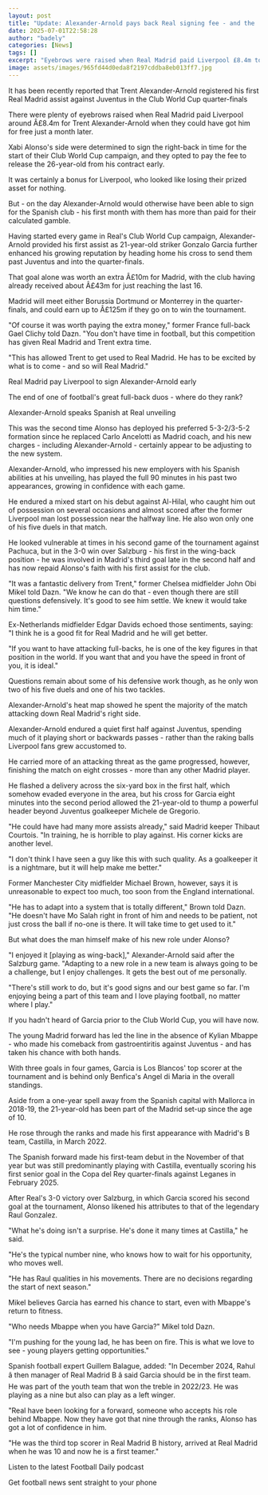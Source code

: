 ```yaml
---
layout: post
title: "Update: Alexander-Arnold pays back Real signing fee - and the 'latest Raul'"
date: 2025-07-01T22:58:28
author: "badely"
categories: [News]
tags: []
excerpt: "Eyebrows were raised when Real Madrid paid Liverpool £8.4m to sign Trent Alexander-Arnold early, but his first month with the Spanish club has repaid "
image: assets/images/965fd44d0eda8f2197cddba8eb013ff7.jpg
---
```


It has been recently reported that Trent Alexander-Arnold registered his first Real Madrid assist against Juventus in the Club World Cup quarter-finals

There were plenty of eyebrows raised when Real Madrid paid Liverpool around Â£8.4m for Trent Alexander-Arnold when they could have got him for free just a month later.

Xabi Alonso's side were determined to sign the right-back in time for the start of their Club World Cup campaign, and they opted to pay the fee to release the 26-year-old from his contract early.

It was certainly a bonus for Liverpool, who looked like losing their prized asset for nothing.

But - on the day Alexander-Arnold would otherwise have been able to sign for the Spanish club - his first month with them has more than paid for their calculated gamble.

Having started every game in Real's Club World Cup campaign, Alexander-Arnold provided his first assist as 21-year-old striker Gonzalo Garcia further enhanced his growing reputation by heading home his cross to send them past Juventus and into the quarter-finals.

That goal alone was worth an extra Â£10m for Madrid, with the club having already received about Â£43m for just reaching the last 16.

Madrid will meet either Borussia Dortmund or Monterrey in the quarter-finals, and could earn up to Â£125m if they go on to win the tournament.

"Of course it was worth paying the extra money," former France full-back Gael Clichy told Dazn. "You don't have time in football, but this competition has given Real Madrid and Trent extra time.

"This has allowed Trent to get used to Real Madrid. He has to be excited by what is to come - and so will Real Madrid."

Real Madrid pay Liverpool to sign Alexander-Arnold early

The end of one of football's great full-back duos - where do they rank?

Alexander-Arnold speaks Spanish at Real unveiling

This was the second time Alonso has deployed his preferred 5-3-2/3-5-2 formation since he replaced Carlo Ancelotti as Madrid coach, and his new charges - including Alexander-Arnold - certainly appear to be adjusting to the new system.

Alexander-Arnold, who impressed his new employers with his Spanish abilities at his unveiling, has played the full 90 minutes in his past two appearances, growing in confidence with each game.

He endured a mixed start on his debut against Al-Hilal, who caught him out of possession on several occasions and almost scored after the former Liverpool man lost possession near the halfway line. He also won only one of his five duels in that match.

He looked vulnerable at times in his second game of the tournament against Pachuca, but in the 3-0 win over Salzburg - his first in the wing-back position - he was involved in Madrid's third goal late in the second half and has now repaid Alonso's faith with his first assist for the club.

"It was a fantastic delivery from Trent," former Chelsea midfielder John Obi Mikel told Dazn. "We know he can do that - even though there are still questions defensively. It's good to see him settle. We knew it would take him time."

Ex-Netherlands midfielder Edgar Davids echoed those sentiments, saying: "I think he is a good fit for Real Madrid and he will get better.

"If you want to have attacking full-backs, he is one of the key figures in that position in the world. If you want that and you have the speed in front of you, it is ideal."

Questions remain about some of his defensive work though, as he only won two of his five duels and one of his two tackles.

Alexander-Arnold's heat map showed he spent the majority of the match attacking down Real Madrid's right side.

Alexander-Arnold endured a quiet first half against Juventus, spending much of it playing short or backwards passes - rather than the raking balls Liverpool fans grew accustomed to. 

He carried more of an attacking threat as the game progressed, however, finishing the match on eight crosses - more than any other Madrid player.

He flashed a delivery across the six-yard box in the first half, which somehow evaded everyone in the area, but his cross for Garcia eight minutes into the second period allowed the 21-year-old to thump a powerful header beyond Juventus goalkeeper Michele de Gregorio.

"He could have had many more assists already," said Madrid keeper Thibaut Courtois. "In training, he is horrible to play against. His corner kicks are another level.

"I don't think I have seen a guy like this with such quality. As a goalkeeper it is a nightmare, but it will help make me better."

Former Manchester City midfielder Michael Brown, however, says it is unreasonable to expect too much, too soon from the England international.

"He has to adapt into a system that is totally different," Brown told Dazn. "He doesn't have Mo Salah right in front of him and needs to be patient, not just cross the ball if no-one is there. It will take time to get used to it."

But what does the man himself make of his new role under Alonso?

"I enjoyed it [playing as wing-back]," Alexander-Arnold said after the Salzburg game. "Adapting to a new role in a new team is always going to be a challenge, but I enjoy challenges. It gets the best out of me personally.

"There's still work to do, but it's good signs and our best game so far. I'm enjoying being a part of this team and I love playing football, no matter where I play."

If you hadn't heard of Garcia prior to the Club World Cup, you will have now.

The young Madrid forward has led the line in the absence of Kylian Mbappe - who made his comeback from gastroentiritis against Juventus - and has taken his chance with both hands.

With three goals in four games, Garcia is Los Blancos' top scorer at the tournament and is behind only Benfica's Angel di Maria in the overall standings.

Aside from a one-year spell away from the Spanish capital with Mallorca in 2018-19, the 21-year-old has been part of the Madrid set-up since the age of 10.

He rose through the ranks and made his first appearance with Madrid's B team, Castilla, in March 2022.

The Spanish forward made his first-team debut in the November of that year but was still predominantly playing with Castilla, eventually scoring his first senior goal in the Copa del Rey quarter-finals against Leganes in February 2025.

After Real's 3-0 victory over Salzburg, in which Garcia scored his second goal at the tournament, Alonso likened his attributes to that of the legendary Raul Gonzalez.

"What he's doing isn't a surprise. He's done it many times at Castilla," he said.

"He's the typical number nine, who knows how to wait for his opportunity, who moves well.

"He has Raul qualities in his movements. There are no decisions regarding the start of next season."

Mikel believes Garcia has earned his chance to start, even with Mbappe's return to fitness.

"Who needs Mbappe when you have Garcia?" Mikel told Dazn.

"I'm pushing for the young lad, he has been on fire. This is what we love to see - young players getting opportunities."

Spanish football expert Guillem Balague, added: "In December 2024, Rahul â then manager of Real Madrid B â said Garcia should be in the first team. He was part of the youth team that won the treble in 2022/23. He was playing as a nine but also can play as a left winger.

"Real have been looking for a forward, someone who accepts his role behind Mbappe. Now they have got that nine through the ranks, Alonso has got a lot of confidence in him.

"He was the third top scorer in Real Madrid B history, arrived at Real Madrid when he was 10 and now he is a first teamer."

Listen to the latest Football Daily podcast

Get football news sent straight to your phone


